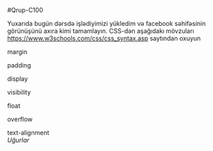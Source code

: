 
#Qrup-C100

Yuxarıda bugün dərsdə işlədiyimizi  yükledim və facebook səhifəsinin görünüşünü axıra kimi tamamlayın.
CSS-dən aşağıdakı  mövzuları https://www.w3schools.com/css/css_syntax.asp
saytından oxuyun

margin

padding

display

visibility

float

overflow

text-alignment
<br>
<i>Uğurlar</i>
